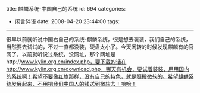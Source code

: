 title: 麒麟系统-中国自己的系统
id: 694
categories:
  - 闲言碎语
date: 2008-04-20 23:44:00
tags:
---

很早以前就听说中国右自己的系统-麒麟系统，很是想去装装，我们自己的系统，当然要去试试的，不过一直都没装，硬盘太小了。今天闲转的时候发现麒麟有的官网了，以前就听说过系统，没网址，那个网址是http://www.kylin.org.cn/index.php，要下载的话在http://www.kylin.org.cn/download.php，哪天有机会，要试着装装，用用国内的系统啊！希望不要像红旗那样，没有自己的特色，就是照搬微软的。希望麒麟系统发展起来，不用把我们中国人的钱送到微软去！哈哈！